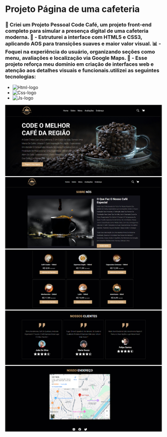 <h1>Projeto Página de uma cafeteria </h1>

<h3> 🚀 Criei um Projeto Pessoal Code Café, um projeto front-end completo para simular a presença digital de uma cafeteria moderna.
 💼 - Estruturei a interface com HTML5 e CSS3, aplicando AOS para transições suaves e maior valor visual.
 📊 -Foquei na experiência do usuário, organizando seções como menu, avaliações e localização via Google Maps.
 🎯 - Esse projeto reforça meu domínio em criação de interfaces web e atenção aos detalhes visuais e funcionais.utilizei as seguintes tecnologias: </h3>

- <img src="https://img.shields.io/badge/HTML5-E34F26?style=for-the-badge&logo=html5&logoColor=white" alt="Html-logo"/>
- <img src="https://img.shields.io/badge/CSS3-1572B6?style=for-the-badge&logo=css3&logoColor=white" alt="Css-logo"/>
- <img src="https://img.shields.io/badge/JavaScript-F7DF1E?style=for-the-badge&logo=javascript&logoColor=black" alt="Js-logo"/>


<img src= "https://github.com/leonardosantos10/projeto-cafeteria3/blob/main/img/img-desktop1.png?raw=true"/>
<br>
<img src= "https://github.com/leonardosantos10/projeto-cafeteria3/blob/main/img/img-desktop2.png?raw=true"/>
<br>
<img src= "https://github.com/leonardosantos10/projeto-cafeteria3/blob/main/img/img-desktop-3.png?raw=true"/>
<br>
<img src= "https://github.com/leonardosantos10/projeto-cafeteria3/blob/main/img/img-desktop-4.png?raw=true"/>
<br>
<img src= "https://github.com/leonardosantos10/projeto-cafeteria3/blob/main/img/img-desktop-5.png?raw=true"/>
